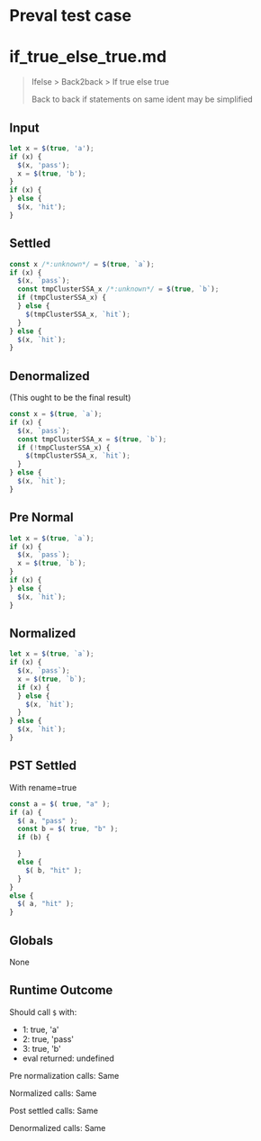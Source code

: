 # Preval test case

# if_true_else_true.md

> Ifelse > Back2back > If true else true
>
> Back to back if statements on same ident may be simplified

## Input

`````js filename=intro
let x = $(true, 'a');
if (x) {
  $(x, 'pass');
  x = $(true, 'b');
}
if (x) {
} else {
  $(x, 'hit');
}
`````

## Settled


`````js filename=intro
const x /*:unknown*/ = $(true, `a`);
if (x) {
  $(x, `pass`);
  const tmpClusterSSA_x /*:unknown*/ = $(true, `b`);
  if (tmpClusterSSA_x) {
  } else {
    $(tmpClusterSSA_x, `hit`);
  }
} else {
  $(x, `hit`);
}
`````

## Denormalized
(This ought to be the final result)

`````js filename=intro
const x = $(true, `a`);
if (x) {
  $(x, `pass`);
  const tmpClusterSSA_x = $(true, `b`);
  if (!tmpClusterSSA_x) {
    $(tmpClusterSSA_x, `hit`);
  }
} else {
  $(x, `hit`);
}
`````

## Pre Normal


`````js filename=intro
let x = $(true, `a`);
if (x) {
  $(x, `pass`);
  x = $(true, `b`);
}
if (x) {
} else {
  $(x, `hit`);
}
`````

## Normalized


`````js filename=intro
let x = $(true, `a`);
if (x) {
  $(x, `pass`);
  x = $(true, `b`);
  if (x) {
  } else {
    $(x, `hit`);
  }
} else {
  $(x, `hit`);
}
`````

## PST Settled
With rename=true

`````js filename=intro
const a = $( true, "a" );
if (a) {
  $( a, "pass" );
  const b = $( true, "b" );
  if (b) {

  }
  else {
    $( b, "hit" );
  }
}
else {
  $( a, "hit" );
}
`````

## Globals

None

## Runtime Outcome

Should call `$` with:
 - 1: true, 'a'
 - 2: true, 'pass'
 - 3: true, 'b'
 - eval returned: undefined

Pre normalization calls: Same

Normalized calls: Same

Post settled calls: Same

Denormalized calls: Same
